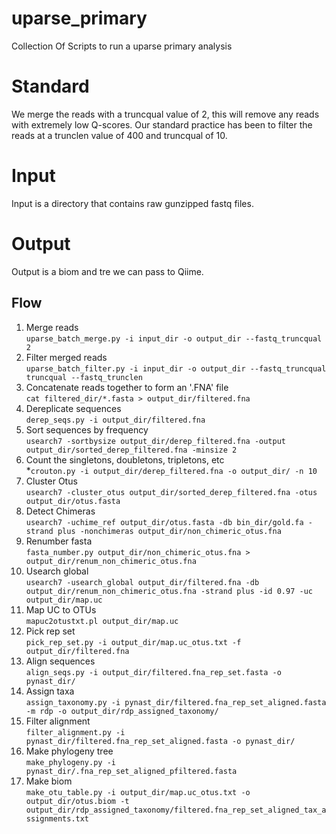 uparse_primary
==============
Collection Of Scripts to run a uparse primary analysis

# Standard
We merge the reads with a truncqual value of 2, this will remove any reads with extremely low Q-scores. Our standard practice has been to filter the reads at a trunclen value of 400 and truncqual of 10.

# Input  
Input is a directory that contains raw gunzipped fastq files.

# Output  
Output is a biom and tre we can pass to Qiime.

## Flow
1. Merge reads  
`uparse_batch_merge.py -i input_dir -o output_dir --fastq_truncqual 2`
2. Filter merged reads  
`uparse_batch_filter.py -i input_dir -o output_dir --fastq_truncqual truncqual --fastq_trunclen`
3. Concatenate reads together to form an '.FNA' file  
`cat filtered_dir/*.fasta > output_dir/filtered.fna`
4. Dereplicate sequences   
`derep_seqs.py -i output_dir/filtered.fna`
5. Sort sequences by frequency   
`usearch7 -sortbysize output_dir/derep_filtered.fna -output output_dir/sorted_derep_filtered.fna -minsize 2`
6. Count the singletons, doubletons, tripletons, etc  
*`crouton.py -i output_dir/derep_filtered.fna -o output_dir/ -n 10`
7. Cluster Otus  
`usearch7 -cluster_otus output_dir/sorted_derep_filtered.fna -otus output_dir/otus.fasta`
8. Detect Chimeras  
`usearch7 -uchime_ref output_dir/otus.fasta -db bin_dir/gold.fa -strand plus -nonchimeras output_dir/non_chimeric_otus.fna`
9. Renumber fasta  
`fasta_number.py output_dir/non_chimeric_otus.fna > output_dir/renum_non_chimeric_otus.fna`
10. Usearch global  
`usearch7 -usearch_global output_dir/filtered.fna -db output_dir/renum_non_chimeric_otus.fna -strand plus -id 0.97 -uc output_dir/map.uc`
11. Map UC to OTUs  
`mapuc2otustxt.pl output_dir/map.uc`
12. Pick rep set  
`pick_rep_set.py -i output_dir/map.uc_otus.txt -f output_dir/filtered.fna`
13. Align sequences  
`align_seqs.py -i output_dir/filtered.fna_rep_set.fasta -o pynast_dir/`
14. Assign taxa  
`assign_taxonomy.py -i pynast_dir/filtered.fna_rep_set_aligned.fasta -m rdp -o output_dir/rdp_assigned_taxonomy/`
15. Filter alignment  
`filter_alignment.py -i pynast_dir/filtered.fna_rep_set_aligned.fasta -o pynast_dir/`
16. Make phylogeny tree  
`make_phylogeny.py -i pynast_dir/.fna_rep_set_aligned_pfiltered.fasta`
17. Make biom  
`make_otu_table.py -i output_dir/map.uc_otus.txt -o output_dir/otus.biom -t output_dir/rdp_assigned_taxonomy/filtered.fna_rep_set_aligned_tax_assignments.txt`
